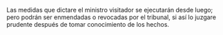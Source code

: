 Las medidas que dictare el ministro visitador se ejecutarán desde luego; pero podrán ser enmendadas o revocadas por el tribunal, si así lo juzgare prudente después de tomar conocimiento de los hechos.